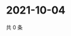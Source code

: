# 2021-10-04

共 0 条

<!-- BEGIN WEIBO -->
<!-- 最后更新时间 Mon Oct 04 2021 10:31:29 GMT+0800 (China Standard Time) -->

<!-- END WEIBO -->
